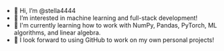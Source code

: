 - 👋 Hi, I’m @stella4444
- 🌱 I’m interested in machine learning and full-stack development!
- 🌱 I'm currently learning how to work with NumPy, Pandas, PyTorch, ML algorithms, and linear algebra.
- 🌱 I look forward to using GitHub to work on my own personal projects!

<!---
stella4444/stella4444 is a ✨ special ✨ repository because its `README.md` (this file) appears on your GitHub profile.
You can click the Preview link to take a look at your changes.
--->
